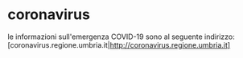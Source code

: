 # coronavirus

le informazioni sull'emergenza COVID-19 sono al seguente indirizzo:
[coronavirus.regione.umbria.it|http://coronavirus.regione.umbria.it]
